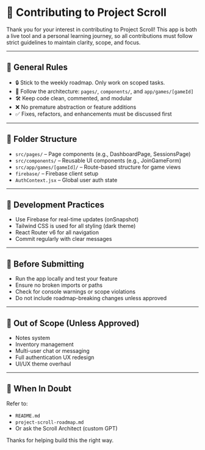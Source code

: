 # 🤝 Contributing to Project Scroll

Thank you for your interest in contributing to Project Scroll! This app is both a live tool and a personal learning journey, so all contributions must follow strict guidelines to maintain clarity, scope, and focus.

---

## 📜 General Rules

- 🔒 Stick to the weekly roadmap. Only work on scoped tasks.
- 🧱 Follow the architecture: `pages/`, `components/`, and `app/games/[gameId]`
- 🛠️ Keep code clean, commented, and modular
- ❌ No premature abstraction or feature additions
- ✅ Fixes, refactors, and enhancements must be discussed first

---

## 📁 Folder Structure

- `src/pages/` – Page components (e.g., DashboardPage, SessionsPage)
- `src/components/` – Reusable UI components (e.g., JoinGameForm)
- `src/app/games/[gameId]/` – Route-based structure for game views
- `firebase/` – Firebase client setup
- `AuthContext.jsx` – Global user auth state

---

## 🧪 Development Practices

- Use Firebase for real-time updates (onSnapshot)
- Tailwind CSS is used for all styling (dark theme)
- React Router v6 for all navigation
- Commit regularly with clear messages

---

## 🧼 Before Submitting

- Run the app locally and test your feature
- Ensure no broken imports or paths
- Check for console warnings or scope violations
- Do not include roadmap-breaking changes unless approved

---

## 🚫 Out of Scope (Unless Approved)

- Notes system
- Inventory management
- Multi-user chat or messaging
- Full authentication UX redesign
- UI/UX theme overhaul

---

## 🧠 When In Doubt

Refer to:
- `README.md`
- `project-scroll-roadmap.md`
- Or ask the Scroll Architect (custom GPT)

Thanks for helping build this the right way.